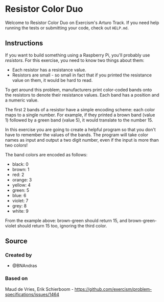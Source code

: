 # Resistor Color Duo

Welcome to Resistor Color Duo on Exercism's Arturo Track.
If you need help running the tests or submitting your code, check out `HELP.md`.

## Instructions

If you want to build something using a Raspberry Pi, you'll probably use _resistors_.
For this exercise, you need to know two things about them:

- Each resistor has a resistance value.
- Resistors are small - so small in fact that if you printed the resistance value on them, it would be hard to read.

To get around this problem, manufacturers print color-coded bands onto the resistors to denote their resistance values.
Each band has a position and a numeric value.

The first 2 bands of a resistor have a simple encoding scheme: each color maps to a single number.
For example, if they printed a brown band (value 1) followed by a green band (value 5), it would translate to the number 15.

In this exercise you are going to create a helpful program so that you don't have to remember the values of the bands.
The program will take color names as input and output a two digit number, even if the input is more than two colors!

The band colors are encoded as follows:

- black: 0
- brown: 1
- red: 2
- orange: 3
- yellow: 4
- green: 5
- blue: 6
- violet: 7
- grey: 8
- white: 9

From the example above:
brown-green should return 15, and
brown-green-violet should return 15 too, ignoring the third color.

## Source

### Created by

- @BNAndras

### Based on

Maud de Vries, Erik Schierboom - https://github.com/exercism/problem-specifications/issues/1464